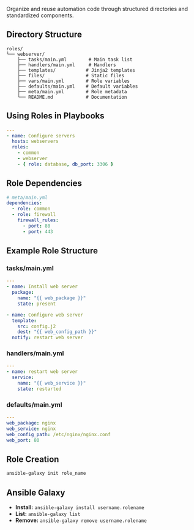 Organize and reuse automation code through structured directories and standardized components.

## Directory Structure

```
roles/
└── webserver/
    ├── tasks/main.yml        # Main task list
    ├── handlers/main.yml     # Handlers
    ├── templates/           # Jinja2 templates
    ├── files/               # Static files
    ├── vars/main.yml        # Role variables
    ├── defaults/main.yml    # Default variables
    ├── meta/main.yml        # Role metadata
    └── README.md            # Documentation
```

## Using Roles in Playbooks

```yaml
---
- name: Configure servers
  hosts: webservers
  roles:
    - common
    - webserver
    - { role: database, db_port: 3306 }
```

## Role Dependencies

```yaml
# meta/main.yml
dependencies:
  - role: common
  - role: firewall
    firewall_rules:
      - port: 80
      - port: 443
```

## Example Role Structure

### tasks/main.yml

```yaml
---
- name: Install web server
  package:
    name: "{{ web_package }}"
    state: present

- name: Configure web server
  template:
    src: config.j2
    dest: "{{ web_config_path }}"
  notify: restart web server
```

### handlers/main.yml

```yaml
---
- name: restart web server
  service:
    name: "{{ web_service }}"
    state: restarted
```

### defaults/main.yml

```yaml
---
web_package: nginx
web_service: nginx
web_config_path: /etc/nginx/nginx.conf
web_port: 80
```

## Role Creation

```bash
ansible-galaxy init role_name
```

## Ansible Galaxy

- **Install:** `ansible-galaxy install username.rolename`
- **List:** `ansible-galaxy list`
- **Remove:** `ansible-galaxy remove username.rolename`